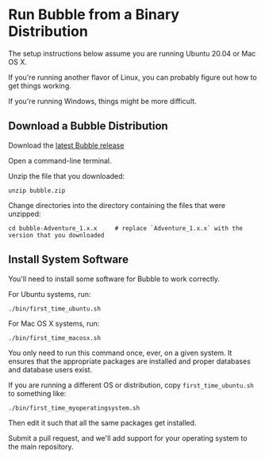 # Run Bubble from a Binary Distribution
The setup instructions below assume you are running Ubuntu 20.04 or Mac OS X.

If you're running another flavor of Linux, you can probably figure out how to get things working.

If you're running Windows, things might be more difficult.

## Download a Bubble Distribution
Download the [latest Bubble release](https://jenkins.bubblev.org/public/releases/bubble/latest/bubble.zip)

Open a command-line terminal.

Unzip the file that you downloaded:

    unzip bubble.zip

Change directories into the directory containing the files that were unzipped:

    cd bubble-Adventure_1.x.x     # replace `Adventure_1.x.x` with the version that you downloaded

## Install System Software
You'll need to install some software for Bubble to work correctly.

For Ubuntu systems, run:

    ./bin/first_time_ubuntu.sh

For Mac OS X systems, run:

    ./bin/first_time_macosx.sh

You only need to run this command once, ever, on a given system.
It ensures that the appropriate packages are installed and proper databases and database users exist.

If you are running a different OS or distribution, copy `first_time_ubuntu.sh` to something like:
                                
    ./bin/first_time_myoperatingsystem.sh
                                
Then edit it such that all the same packages get installed.

Submit a pull request, and we'll add support for your operating system to the main repository.

## 